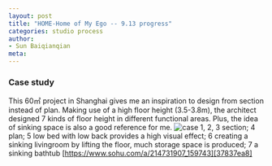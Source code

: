 ```yaml
---
layout: post
title: "HOME-Home of My Ego -- 9.13 progress"
categories: studio process
author:
- Sun Baiqianqian
meta:
---
```




### Case study
This 60㎡ project in Shanghai gives me an inspiration to design from section instead of plan. Making use of a high floor height (3.5-3.8m), the architect designed 7 kinds of floor height in different functional areas. Plus, the idea of sinking space is also a good reference for me.
![case](https://github.com/SunBaiqianqian/SunBaiqianqian-Portfolio/blob/master/assets/%E4%B8%8B%E6%B2%89%E5%BC%8F.jpg?raw=true)
1, 2, 3 section;
4 plan;
5 low bed with low back provides a high visual effect;
6 creating a sinking livingroom by lifting the floor, much storage space is produced;
7 a sinking bathtub
[https://www.sohu.com/a/214731907_159743][37837ea8]

  [37837ea8]: https://www.sohu.com/a/214731907_159743 "https://www.sohu.com/a/214731907_159743"

